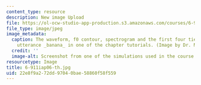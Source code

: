 ```yaml
---
content_type: resource
description: New image Upload
file: https://ol-ocw-studio-app-production.s3.amazonaws.com/courses/6-911-transcribing-prosodic-structure-of-spoken-utterances-with-tobi-january-iap-2006/22e8f9a272dd97040bae58860f58f559_6-911iap06-th.jpg
file_type: image/jpeg
image_metadata:
  caption: The waveform, f0 contour, spectrogram and the first four tiers for the
    utterance _banana_ in one of the chapter tutorials. (Image by Dr. Nanette Veilleux.)
  credit: ''
  image-alt: Screenshot from one of the simulations used in the course.
resourcetype: Image
title: 6-911iap06-th.jpg
uid: 22e8f9a2-72dd-9704-0bae-58860f58f559
---
```

